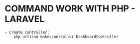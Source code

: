 # COMMAND WORK WITH PHP - LARAVEL
    - Create controller:
        php artisan make:controller DashboardController